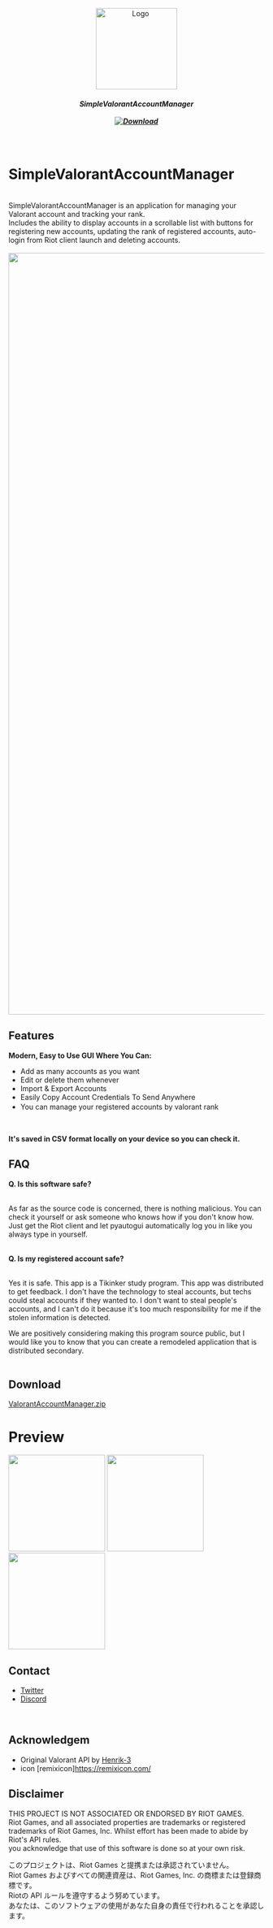 <p align="center">
    <a href="s">
        <img src="https://github.com/injectxr/SimpleValorantAccountManager/assets/90289410/f50d1fd9-404f-4edf-872d-6b7a6be6bc58" alt="Logo" width="160" height="160">
    </a>
<br>
<h5 align="center">SimpleValorantAccountManager<br><br>
<a href="https://github.com/injectxr/SimpleValorantAccountManager/releases" >
    <img src="https://img.shields.io/github/downloads/injectxr/SimpleValorantAccountManager/total?labelColor=1E1E1E&color=466bff&style=for-the-badge&logo=data" alt="Download"/ >
</a>
</h5>
</br>

# SimpleValorantAccountManager
<br>
SimpleValorantAccountManager is an application for managing your Valorant account and tracking your rank. <br>
Includes the ability to display accounts in a scrollable list with buttons for registering new accounts, updating the rank of registered accounts, auto-login from Riot client launch and deleting accounts. <br>

<br>
<div style="text-align: center;"><img src="https://github.com/injectxr/SimpleValorantAccountManager/assets/90289410/8d7dd642-5b56-41ed-8bca-4bfe0bed1470" width="1500"></div>

## Features

**Modern, Easy to Use GUI Where You Can:**
  - Add as many accounts as you want
  - Edit or delete them whenever
  - Import & Export Accounts
  - Easily Copy Account Credentials To Send Anywhere
  - You can manage your registered accounts by valorant rank　<br>
<br>

**It's saved in CSV format locally on your device so you can check it.**

## **FAQ**

**Q. Is this software safe?** 

<br>
As far as the source code is concerned, there is nothing malicious. You can check it yourself or ask someone who knows how if you don't know how. Just get the Riot client and let pyautogui automatically log you in like you always type in yourself.
</br>
<br>

**Q. Is my registered account safe?**

<br>
Yes it is safe. This app is a Tikinker study program.
This app was distributed to get feedback.
I don't have the technology to steal accounts, but techs could steal accounts if they wanted to. I don't want to steal people's accounts, and I can't do it because it's too much responsibility for me if the stolen information is detected.

We are positively considering making this program source public, but I would like you to know that you can create a remodeled application that is distributed secondary.
</br>
</br>
## **Download**
[ValorantAccountManager.zip](https://github.com/injectxr/SimpleValorantAccountManager/releases/tag/v1.0.0)
 
 
# **Preview**

<img src="https://github.com/injectxr/SimpleValorantAccountManager/assets/90289410/fe6b4799-ab50-4f4b-9e1c-6a989db1984a" width="190">
<img src="https://github.com/injectxr/SimpleValorantAccountManager/assets/90289410/a9a01d03-4dd3-441c-944c-4fdc9ecfe51d)" width="190">
<img src="https://github.com/injectxr/SimpleValorantAccountManager/assets/90289410/61664040-e79c-432d-bba2-6b1e813d9fdd" width="190">


</br>

## **Contact**
  - [Twitter](https://twitter.com/injectxr)<br>
  - [Discord](https://discord.gg/bqy2hdbhC5)
</br>

## **Acknowledgem**
  - Original Valorant API by [Henrik-3](https://github.com/Henrik-3) <br>
  - icon [remixicon]https://remixicon.com/
## **Disclaimer**

THIS PROJECT IS NOT ASSOCIATED OR ENDORSED BY RIOT GAMES. <br>
Riot Games, and all associated properties are trademarks or registered trademarks of Riot Games, Inc.
Whilst effort has been made to abide by Riot's API rules.<br>
you acknowledge that use of this software is done so at your own risk.

このプロジェクトは、Riot Games と提携または承認されていません。<br>
Riot Games およびすべての関連資産は、Riot Games, Inc. の商標または登録商標です。<br>
Riotの API ルールを遵守するよう努めています。<br>
あなたは、このソフトウェアの使用があなた自身の責任で行われることを承認します。

